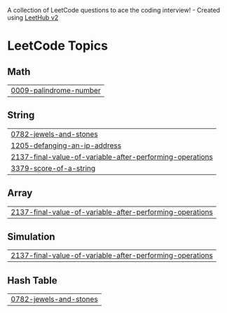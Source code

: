 A collection of LeetCode questions to ace the coding interview! - Created using [LeetHub v2](https://github.com/arunbhardwaj/LeetHub-2.0)
<!---LeetCode Topics Start-->
# LeetCode Topics
## Math
|  |
| ------- |
| [0009-palindrome-number](https://github.com/naveenvatti2003/Coding/tree/master/0009-palindrome-number) |
## String
|  |
| ------- |
| [0782-jewels-and-stones](https://github.com/naveenvatti2003/Coding/tree/master/0782-jewels-and-stones) |
| [1205-defanging-an-ip-address](https://github.com/naveenvatti2003/Coding/tree/master/1205-defanging-an-ip-address) |
| [2137-final-value-of-variable-after-performing-operations](https://github.com/naveenvatti2003/Coding/tree/master/2137-final-value-of-variable-after-performing-operations) |
| [3379-score-of-a-string](https://github.com/naveenvatti2003/Coding/tree/master/3379-score-of-a-string) |
## Array
|  |
| ------- |
| [2137-final-value-of-variable-after-performing-operations](https://github.com/naveenvatti2003/Coding/tree/master/2137-final-value-of-variable-after-performing-operations) |
## Simulation
|  |
| ------- |
| [2137-final-value-of-variable-after-performing-operations](https://github.com/naveenvatti2003/Coding/tree/master/2137-final-value-of-variable-after-performing-operations) |
## Hash Table
|  |
| ------- |
| [0782-jewels-and-stones](https://github.com/naveenvatti2003/Coding/tree/master/0782-jewels-and-stones) |
<!---LeetCode Topics End-->
